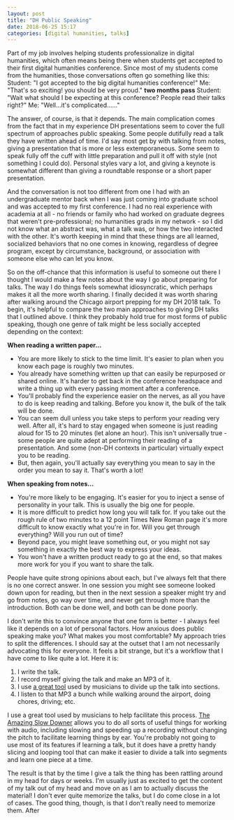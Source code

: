 ```yaml
---
layout: post
title: "DH Public Speaking"
date: 2018-06-25 15:17
categories: [digital humanities, talks]
---
```

Part of my job involves helping students professionalize in digital humanities, which often means being there when students get accepted to their first digital humanities conference. Since most of my students come from the humanities, those conversations often go something like this:
Student: "I got accepted to the big digital humanities conference!"
Me: "That's so exciting! you should be very proud."
**two months pass**
Student: "Wait what should I be expecting at this conference? People read their talks right?"
Me: "Well…it's complicated……"

The answer, of course, is that it depends. The main complication comes from the fact that in my experience DH presentations seem to cover the full spectrum of approaches public speaking. Some people dutifully read a talk they have written ahead of time. I'd say most get by with talking from notes, giving a presentation that is more or less extemporaneous. Some seem to speak fully off the cuff with little preparation and pull it off with style (not something I could do). Personal styles vary a lot, and giving a keynote is somewhat different than giving a roundtable response or a short paper presentation.

And the conversation is not too different from one I had with an undergraduate mentor back when I was just coming into graduate school and was accepted to my first conference. I had no real experience with academia at all - no friends or family who had worked on graduate degrees that weren't pre-professional; no humanities grads in my network - so I did not know what an abstract was, what a talk was, or how the two interacted with the other. It's worth keeping in mind that these things are all learned, socialized behaviors that no one comes in knowing, regardless of degree program, except by circumstance, background, or association with someone else who can let you know. 

So on the off-chance that this information is useful to someone out there I thought I would make a few notes about the way I go about preparing for talks. The way I do things feels somewhat idiosyncratic, which perhaps makes it all the more worth sharing. I finally decided it was worth sharing after walking around the Chicago airport prepping for my DH 2018 talk. To begin, it's helpful to compare the two main approaches to giving DH talks that I outlined above. I think they probably hold true for most forms of public speaking, though one genre of talk might be less socially accepted depending on the context:

**When reading a written paper…**
- You are more likely to stick to the time limit. It's easier to plan when you know each page is roughly two minutes.
- You already have something written up that can easily be repurposed or shared online. It's harder to get back in the conference headspace and write a thing up with every passing moment after a conference.
- You'll probably find the experience easier on the nerves, as all you have to do is keep reading and talking. Before you know it, the bulk of the talk will be done.
- You can seem dull unless you take steps to perform your reading very well. After all, it's hard to stay engaged when someone is just reading aloud for 15 to 20 minutes (let alone an hour). This isn't universally true - some people are quite adept at performing their reading of a presentation. And some (non-DH contexts in particular) virtually expect you to be reading. 
- But, then again, you'll actually say everything you mean to say in the order you mean to say it. That's worth a lot!

**When speaking from notes…**
- You're more likely to be engaging. It's easier for you to inject a sense of personality in your talk. This is usually the big one for people.
- It is more difficult to predict how long you will talk for. If you take out the rough rule of two minutes to a 12 point Times New Roman page it's more difficult to know exactly what you're in for. Will you get through everything? Will you run out of time?
- Beyond pace, you might leave something out, or you might not say something in exactly the best way to express your ideas.
- You won't have a written product ready to go at the end, so that makes more work for you if you want to share the talk. 

People have quite strong opinions about each, but I've always felt that there is no one correct answer. In one session you might see someone looked down upon for reading, but then in the next session a speaker might try and go from notes, go way over time, and never get through more than the introduction. Both can be done well, and both can be done poorly. 

I don't write this to convince anyone that one form is better - I always feel like it depends on a lot of personal factors. How anxious does public speaking make you? What makes you most comfortable? My approach tries to split the differences. I should say at the outset that I am not necessarily advocating this for everyone. It feels a bit strange, but it's a workflow that I have come to like quite a lot. Here it is:

1. I write the talk.
2. I record myself giving the talk and make an MP3 of it.
3. I use [a great tool](ronimusic.com) used by musicians to divide up the talk into sections. 
4. I listen to that MP3 a bunch while walking around the airport, doing chores, driving; etc.

I use a great tool used by musicians to help facilitate this process. [The Amazing Slow Downer](ronimusic.com) allows you to do all sorts of useful things for working with audio, including slowing and speeding up a recording without changing the pitch to facilitate learning things by ear. You're probably not going to use most of its features if learning a talk, but it does have a pretty handy slicing and looping tool that can make it easier to divide a talk into segments and learn one piece at a time. 


The result is that by the time I give a talk the thing has been rattling around in my head for days or weeks. I'm usually just as excited to get the content of my talk out of my head and move on as I am to actually discuss the material! I don't ever quite memorize the talks, but I do come close in a lot of cases. The good thing, though, is that I don't really need to memorize them. After 

